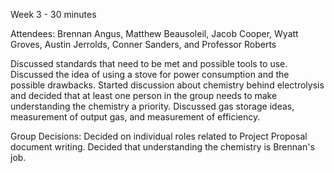Week 3 - 30 minutes

Attendees: Brennan Angus, Matthew Beausoleil, Jacob Cooper, Wyatt Groves, Austin Jerrolds, Conner Sanders, and Professor Roberts

Discussed standards that need to be met and possible tools to use. Discussed the idea of using a stove for power consumption and the possible drawbacks. Started discussion about chemistry behind electrolysis and decided that at least one
person in the group needs to make understanding the chemistry a priority. Discussed gas storage ideas, measurement of output gas, and measurement of efficiency.

Group Decisions: Decided on individual roles related to Project Proposal document writing. Decided that understanding the chemistry is Brennan's job.
